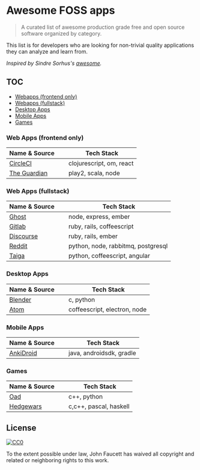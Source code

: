 # Awesome FOSS apps

> A curated list of awesome production grade free and open source software organized by category.

This list is for developers who are looking for non-trivial quality applications they can analyze and learn from.

*Inspired by Sindre Sorhus's [awesome](https://github.com/sindresorhus/awesome).*

## TOC

- [Webapps (frontend only)](#web-apps-frontend-only)
- [Webapps (fullstack)](#web-apps-fullstack)
- [Desktop Apps](#desktop-apps)
- [Mobile Apps](#mobile-apps)
- [Games](#games)

### Web Apps (frontend only)

| Name & Source     | Tech Stack  |
|-------------------|-------------|
| [CircleCI](https://github.com/circleci/frontend)  | clojurescript, om, react |
| [The Guardian](https://github.com/guardian/frontend)  | play2, scala, node |




### Web Apps (fullstack)

| Name & Source     | Tech Stack  |
|-------------------|-------------|
| [Ghost](https://github.com/TryGhost/Ghost) | node, express, ember |
| [Gitlab](https://github.com/gitlabhq/gitlabhq) | ruby, rails, coffeescript |
| [Discourse](https://github.com/discourse/discourse) | ruby, rails, ember |
| [Reddit](https://github.com/reddit/reddit) | python, node, rabbitmq, postgresql |
| [Taiga](https://github.com/taigaio) | python, coffeescript, angular |



### Desktop Apps

| Name & Source     | Tech Stack  |
|-------------------|-------------|
| [Blender](http://www.blender.org/download/) | c, python |
| [Atom](https://github.com/atom/atom) | coffeescript, electron, node |


### Mobile Apps

| Name & Source     | Tech Stack  |
|-------------------|-------------|
| [AnkiDroid](https://github.com/ankidroid/Anki-Android) | java, androidsdk, gradle |


### Games

| Name & Source     | Tech Stack  |
|-------------------|-------------|
| [Oad](https://github.com/0ad/0ad) | c++, python |
| [Hedgewars](https://github.com/hedgewars/hw) | c,c++, pascal, haskell |


## License

[![CC0](http://i.creativecommons.org/p/zero/1.0/88x31.png)](http://creativecommons.org/publicdomain/zero/1.0/)

To the extent possible under law, John Faucett has waived all copyright and related or neighboring rights to this work.

